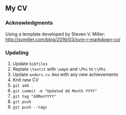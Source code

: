 ## My CV

### Acknowledgments

Using a template developed by Steven V. Miller: http://svmiller.com/blog/2016/03/svm-r-markdown-cv/

### Updating

1. Update `bibfiles`
2. Replate `\textit` with `\emph` and `\Phi` to `\\Phi`
3. Update `anders-cv.Rmd` with any new achievements
4. Knit new CV
5. `git add .`
6. `git commit -m "Updated dd Month YYYY"`
7. `git tag "ddMonYYYY"`
8. `git push`
9. `git push --tags`